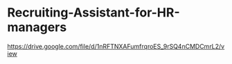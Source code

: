 # Recruiting-Assistant-for-HR-managers
https://drive.google.com/file/d/1nRFTNXAFumfrqroES_9rSQ4nCMDCmrL2/view
